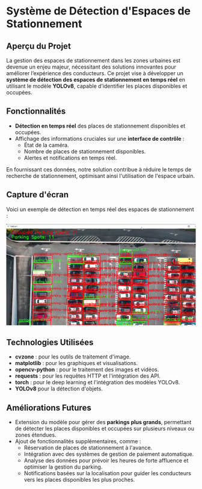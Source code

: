# Système de Détection d'Espaces de Stationnement

## Aperçu du Projet
La gestion des espaces de stationnement dans les zones urbaines est devenue un enjeu majeur, nécessitant des solutions innovantes pour améliorer l’expérience des conducteurs. Ce projet vise à développer un **système de détection des espaces de stationnement en temps réel** en utilisant le modèle **YOLOv8**, capable d’identifier les places disponibles et occupées.

## Fonctionnalités
- **Détection en temps réel** des places de stationnement disponibles et occupées.
- Affichage des informations cruciales sur une **interface de contrôle** :
  - État de la caméra.
  - Nombre de places de stationnement disponibles.
  - Alertes et notifications en temps réel.

En fournissant ces données, notre solution contribue à réduire le temps de recherche de stationnement, optimisant ainsi l'utilisation de l'espace urbain.

## Capture d'écran
Voici un exemple de détection en temps réel des espaces de stationnement :

![Exemple de détection](images/detection.png)

## Technologies Utilisées
- **cvzone** : pour les outils de traitement d'image.
- **matplotlib** : pour les graphiques et visualisations.
- **opencv-python** : pour le traitement des images et vidéos.
- **requests** : pour les requêtes HTTP et l'intégration des API.
- **torch** : pour le deep learning et l'intégration des modèles YOLOv8.
- **YOLOv8** pour la détection d'objets.

## Améliorations Futures
- Extension du modèle pour gérer des **parkings plus grands**, permettant de détecter les places disponibles et occupées sur plusieurs niveaux ou zones étendues.
- Ajout de fonctionnalités supplémentaires, comme :
  - Réservation de places de stationnement à l'avance.
  - Intégration avec des systèmes de gestion de paiement automatique.
  - Analyse des données pour prévoir les heures de forte affluence et optimiser la gestion du parking.
  - Notifications basées sur la localisation pour guider les conducteurs vers les places disponibles les plus proches.

